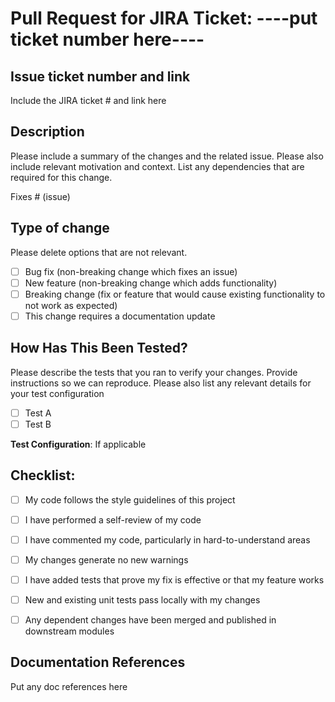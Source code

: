 
# Pull Request for JIRA Ticket: ----**put ticket number here**----    

## Issue ticket number and link  
Include the JIRA ticket # and link here  

## Description

Please include a summary of the changes and the related issue. Please also include relevant motivation and context. List any dependencies that are required for this change.

Fixes # (issue)  

## Type of change

Please delete options that are not relevant.

- [ ] Bug fix (non-breaking change which fixes an issue)
- [ ] New feature (non-breaking change which adds functionality)
- [ ] Breaking change (fix or feature that would cause existing functionality to not work as expected)
- [ ] This change requires a documentation update    

## How Has This Been Tested?

Please describe the tests that you ran to verify your changes. Provide instructions so we can reproduce. Please also list any relevant details for your test configuration

- [ ] Test A
- [ ] Test B  

**Test Configuration**:
If applicable

## Checklist:

- [ ] My code follows the style guidelines of this project
- [ ] I have performed a self-review of my code
- [ ] I have commented my code, particularly in hard-to-understand areas
- [ ] My changes generate no new warnings
- [ ] I have added tests that prove my fix is effective or that my feature works
- [ ] New and existing unit tests pass locally with my changes
- [ ] Any dependent changes have been merged and published in downstream modules   


## Documentation References  

Put any doc references here